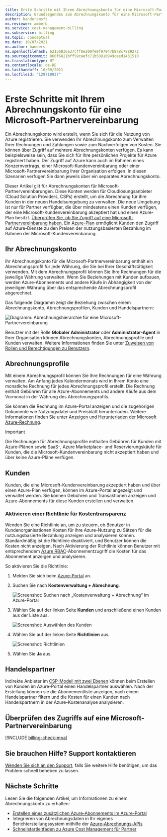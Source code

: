 ```yaml
---
title: Erste Schritte mit Ihrem Abrechnungskonto für eine Microsoft-Partnervereinbarung – Azure CSP
description: Grundlegendes zum Abrechnungskonto für eine Microsoft-Partnervereinbarung (CSP)
author: bandersmsft
ms.reviewer: amberb
ms.service: cost-management-billing
ms.subservice: billing
ms.topic: conceptual
ms.date: 10/07/2021
ms.author: banders
ms.openlocfilehash: 62156836a37cff8e209fe8f97847b8a8c7889272
ms.sourcegitcommit: 860f6821bff59caefc71b50810949ceed1431510
ms.translationtype: HT
ms.contentlocale: de-DE
ms.lasthandoff: 10/09/2021
ms.locfileid: "129710937"
---
```

# <a name="get-started-with-your-microsoft-partner-agreement-billing-account"></a>Erste Schritte mit Ihrem Abrechnungskonto für eine Microsoft-Partnervereinbarung

Ein Abrechnungskonto wird erstellt, wenn Sie sich für die Nutzung von Azure registrieren. Sie verwenden Ihr Abrechnungskonto zum Verwalten Ihrer Rechnungen und Zahlungen sowie zum Nachverfolgen von Kosten. Sie können über Zugriff auf mehrere Abrechnungskonten verfügen. Es kann beispielsweise sein, dass Sie sich für Ihre persönlichen Projekte für Azure registriert haben. Der Zugriff auf Azure kann auch im Rahmen eines Konzernvertrags, einer Microsoft-Kundenvereinbarung oder einer Microsoft-Partnervereinbarung Ihrer Organisation erfolgen. In diesen Szenarien verfügen Sie dann jeweils über ein separates Abrechnungskonto.

Dieser Artikel gilt für Abrechnungskonten für Microsoft-Partnervereinbarungen. Diese Konten werden für Cloudlösungsanbieter (Cloud Solution Providers, CSPs) erstellt, um die Abrechnung für ihre Kunden in der neuen Handelsumgebung zu verwalten. Die neue Umgebung ist nur für Partner verfügbar, die über mindestens einen Kunden verfügen, der eine Microsoft-Kundenvereinbarung akzeptiert hat und einen Azure-Plan besitzt. [Überprüfen Sie, ob Sie Zugriff auf eine Microsoft-Partnervereinbarung haben.](#check-access-to-a-microsoft-partner-agreement) Ein [Azure-Plan](https://azure.microsoft.com/pricing/purchase-options/microsoft-customer-agreement/) ermöglicht Kunden den Zugriff auf Azure-Dienste zu den Preisen der nutzungsbasierten Bezahlung im Rahmen der Microsoft-Kundenvereinbarung.

## <a name="your-billing-account"></a>Ihr Abrechnungskonto

Ihr Abrechnungskonto für die Microsoft-Partnervereinbarung enthält ein Abrechnungsprofil für jede Währung, die Sie bei Ihrer Geschäftstätigkeit verwenden. Mit dem Abrechnungsprofil können Sie Ihre Rechnungen für die jeweilige Währung verwalten. Wenn Sie Beziehungen mit Kunden aufbauen, werden Azure-Abonnements und andere Käufe in Abhängigkeit von der jeweiligen Währung über das entsprechende Abrechnungsprofil abgerechnet.

Das folgende Diagramm zeigt die Beziehung zwischen einem Abrechnungskonto, Abrechnungsprofilen, Kunden und Handelspartnern:

![Diagramm: Abrechnungshierarchie für eine Microsoft-Partnervereinbarung](./media/mpa-overview/mpa-hierarchy.svg)

Benutzer mit der Rolle **Globaler Administrator** oder **Administrator-Agent** in Ihrer Organisation können Abrechnungskonten, Abrechnungsprofile und Kunden verwalten. Weitere Informationen finden Sie unter [Zuweisen von Rollen und Berechtigungen zu Benutzern](/partner-center/permissions-overview).

## <a name="billing-profiles"></a>Abrechnungsprofile

Mit einem Abrechnungsprofil können Sie Ihre Rechnungen für eine Währung verwalten. Am Anfang jedes Kalendermonats wird in Ihrem Konto eine monatliche Rechnung für jedes Abrechnungsprofil erstellt. Die Rechnung enthält Gebühren für alle Azure-Abonnements und andere Käufe aus dem Vormonat in der Währung des Abrechnungsprofils.

Sie können die Rechnung im Azure-Portal anzeigen und die zugehörigen Dokumente wie Nutzungsdatei und Preisblatt herunterladen. Weitere Informationen finden Sie unter [Anzeigen und Herunterladen der Microsoft Azure-Rechnung](download-azure-invoice.md).

> [!IMPORTANT]
>
> Die Rechnungen für Abrechnungsprofile enthalten Gebühren für Kunden mit Azure-Plänen sowie SaaS-, Azure Marketplace- und Reservierungskäufe für Kunden, die die Microsoft-Kundenvereinbarung nicht akzeptiert haben und über keine Azure-Pläne verfügen.

## <a name="customers"></a>Kunden

Kunden, die eine Microsoft-Kundenvereinbarung akzeptiert haben und über einen Azure-Plan verfügen, können im Azure-Portal angezeigt und verwaltet werden. Sie können Gebühren und Transaktionen anzeigen und Azure-Abonnements für diese Kunden erstellen und verwalten.

### <a name="enable-policy-to-give-visibility-into-cost"></a>Aktivieren einer Richtlinie für Kostentransparenz

Wenden Sie eine Richtlinie an, um zu steuern, ob Benutzer in Kundenorganisationen Kosten für ihre Azure-Nutzung zu Sätzen für die nutzungsbasierte Bezahlung anzeigen und analysieren können. Standardmäßig ist die Richtlinie deaktiviert, und Benutzer können die Kosten nicht anzeigen. Nach Aktivierung der Richtlinie können Benutzer mit entsprechendem [Azure RBAC](../../role-based-access-control/overview.md)-Abonnementzugriff die Kosten für das Abonnement anzeigen und analysieren.

So aktivieren Sie die Richtlinie:

1. Melden Sie sich beim [Azure-Portal](https://portal.azure.com) an.

1. Suchen Sie nach **Kostenverwaltung + Abrechnung**.

   ![Screenshot: Suchen nach „Kostenverwaltung + Abrechnung“ im Azure-Portal](./media/mpa-overview/search-cmb.png)

1. Wählen Sie auf der linken Seite **Kunden** und anschließend einen Kunden aus der Liste aus.

   ![Screenshot: Auswählen des Kunden](./media/mpa-overview/mpa-customers.png)

1. Wählen Sie auf der linken Seite **Richtlinien** aus.

   ![Screenshot: Richtlinien](./media/mpa-overview/mpa-change-policy.png)

1. Wählen Sie **Ja** aus.

## <a name="resellers"></a>Handelspartner

Indirekte Anbieter im [CSP-Modell mit zwei Ebenen](/partner-center) können beim Erstellen von Kunden im Azure-Portal einen Handelspartner auswählen. Nach der Erstellung können sie die Abonnementliste anzeigen, nach einem Handelspartner filtern und die Kosten für einen Kunden nach Handelspartnern in der Azure-Kostenanalyse analysieren.

## <a name="check-access-to-a-microsoft-partner-agreement"></a>Überprüfen des Zugriffs auf eine Microsoft-Partnervereinbarung
[!INCLUDE [billing-check-mpa](../../../includes/billing-check-mpa.md)]

## <a name="need-help-contact-support"></a>Sie brauchen Hilfe? Support kontaktieren

[Wenden Sie sich an den Support](https://portal.azure.com/?#blade/Microsoft_Azure_Support/HelpAndSupportBlade), falls Sie weitere Hilfe benötigen, um das Problem schnell beheben zu lassen.

## <a name="next-steps"></a>Nächste Schritte

Lesen Sie die folgenden Artikel, um Informationen zu einem Abrechnungskonto zu erhalten:

- [Erstellen eines zusätzlichen Azure-Abonnements im Azure-Portal](../manage/create-subscription.md)
- Integrieren von Abrechnungsdaten in Ihr eigenes Berichterstellungssystem mithilfe der [Azure-Abrechnungs-APIs](/rest/api/billing/)
- [Schnellstartleitfaden zu Azure Cost Management für Partner](../costs/get-started-partners.md)